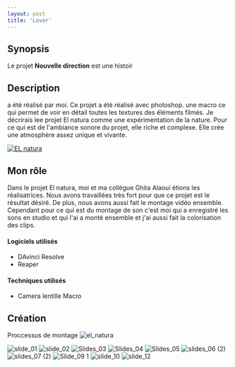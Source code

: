 ```yaml
---
layout: post
title: 'Lover'
---
```


## Synopsis ##

Le projet **Nouvelle direction** est une histoir
## Description ##
a été réalisé par moi. Ce projet a été réalisé avec photoshop. une macro ce qui permet de voir en détail toutes les textures des éléments filmés. Je décrirais lee projet El natura comme une expérimentation de la nature. Pour ce qui est de l'ambiance sonore du projet, elle riche et complexe. Elle crée une atmosphère assez unique et vivante.


[![EL natura](http://img.youtube.com/vi/OOXDrbibBvE/0.jpg)](https://www.youtube.com/watch?v=OOXDrbibBvE)



## Mon rôle ##


Dans le projet El natura, moi et  ma collègue Ghita Alaoui étions les réalisatrices. Nous avons travaillées très fort pour que ce projet est le résultat désiré. 
De plus, nous avons aussi fait le montage vidéo ensemble. Cependant pour ce qui est du montage de son c'est moi qui a enregistré les sons en studio et qui l'ai a monté ensemble et j'ai aussi fait la colorisation des clips. 




#### Logiciels utilisés ####

- DAvinci Resolve
- Reaper


#### Techniques utilisés  ####

- Camera lentille Macro

## Création ##

Proccessus de montage
![el_natura](https://github.com/lauriehoude/Portfolio-Laurie-Houde/assets/89647723/6893201e-f445-4c09-ae70-2391b8543159)

![slide_01](https://github.com/lauriehoude/Portfolio-Laurie-Houde/assets/89647723/42676a9e-230b-4593-bf16-ba5d7731bb5f)
![slide_02](https://github.com/lauriehoude/Portfolio-Laurie-Houde/assets/89647723/146c0bac-c045-4efc-80b1-27b90ecb5f22)
![Slides_03](https://github.com/lauriehoude/Portfolio-Laurie-Houde/assets/89647723/830cb43c-318f-4877-b3b3-1d7dcc7bb781)
![Slides_04](https://github.com/lauriehoude/Portfolio-Laurie-Houde/assets/89647723/d04e72b0-c9d9-4c4e-9da7-f753bf50febd)
![Slides_05](https://github.com/lauriehoude/Portfolio-Laurie-Houde/assets/89647723/4d304fcc-d66a-451f-83ef-96840f3d6e2d)
![slides_06 (2)](https://github.com/lauriehoude/Portfolio-Laurie-Houde/assets/89647723/8c4de470-7b9a-43e5-8f57-e984d7460731)
![slides_07 (2)](https://github.com/lauriehoude/Portfolio-Laurie-Houde/assets/89647723/20187697-d7b1-4ee8-a749-4994a6ce4e04)
![Slide_09 1](https://github.com/lauriehoude/Portfolio-Laurie-Houde/assets/89647723/e31459a9-6c81-44bd-b872-470778dee2f7)
![slide_10](https://github.com/lauriehoude/Portfolio-Laurie-Houde/assets/89647723/bb49fa2a-4100-46bf-8174-2ed854947c73)
![slide_12](https://github.com/lauriehoude/Portfolio-Laurie-Houde/assets/89647723/44553294-3f8d-40be-85c7-389aadde8aa0)
